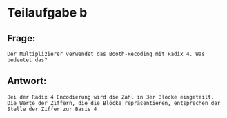 # Teilaufgabe b

## Frage:

    Der Multiplizierer verwendet das Booth-Recoding mit Radix 4. Was bedeutet das?

## Antwort:

    Bei der Radix 4 Encodierung wird die Zahl in 3er Blöcke eingeteilt.
    Die Werte der Ziffern, die die Blöcke repräsentieren, entsprechen der Stelle der Ziffer zur Basis 4
